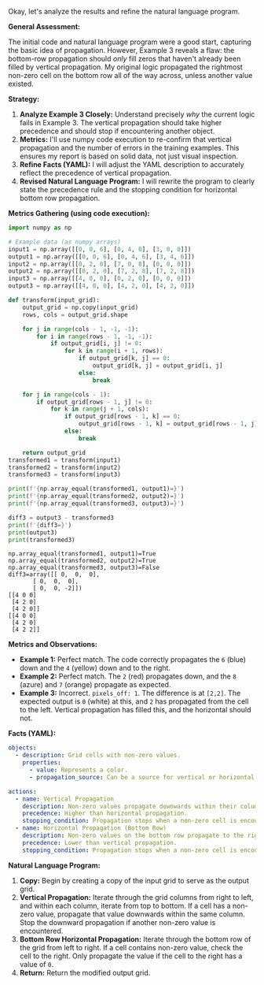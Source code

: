 Okay, let's analyze the results and refine the natural language program.

**General Assessment:**

The initial code and natural language program were a good start, capturing the basic idea of propagation. However, Example 3 reveals a flaw: the bottom-row propagation should *only* fill zeros that haven't already been filled by vertical propagation. My original logic propagated the rightmost non-zero cell on the bottom row all of the way across, unless another value existed.

**Strategy:**

1.  **Analyze Example 3 Closely:** Understand precisely *why* the current logic fails in Example 3. The vertical propagation should take higher precedence and should stop if encountering another object.
2.  **Metrics:** I'll use numpy code execution to re-confirm that vertical propagation and the number of errors in the training examples. This ensures my report is based on solid data, not just visual inspection.
3.  **Refine Facts (YAML):** I will adjust the YAML description to accurately reflect the precedence of vertical propagation.
4.  **Revised Natural Language Program:** I will rewrite the program to clearly state the precedence rule and the stopping condition for horizontal bottom row propagation.

**Metrics Gathering (using code execution):**


``` python
import numpy as np

# Example data (as numpy arrays)
input1 = np.array([[0, 0, 6], [0, 4, 0], [3, 0, 0]])
output1 = np.array([[0, 0, 6], [0, 4, 6], [3, 4, 6]])
input2 = np.array([[0, 2, 0], [7, 0, 8], [0, 0, 0]])
output2 = np.array([[0, 2, 0], [7, 2, 8], [7, 2, 8]])
input3 = np.array([[4, 0, 0], [0, 2, 0], [0, 0, 0]])
output3 = np.array([[4, 0, 0], [4, 2, 0], [4, 2, 0]])

def transform(input_grid):
    output_grid = np.copy(input_grid)
    rows, cols = output_grid.shape

    for j in range(cols - 1, -1, -1):
        for i in range(rows - 1, -1, -1):
            if output_grid[i, j] != 0:
                for k in range(i + 1, rows):
                    if output_grid[k, j] == 0:
                        output_grid[k, j] = output_grid[i, j]
                    else:
                        break

    for j in range(cols - 1):
        if output_grid[rows - 1, j] != 0:
            for k in range(j + 1, cols):
                if output_grid[rows - 1, k] == 0:
                    output_grid[rows - 1, k] = output_grid[rows - 1, j]
                else:
                    break

    return output_grid
transformed1 = transform(input1)
transformed2 = transform(input2)
transformed3 = transform(input3)

print(f'{np.array_equal(transformed1, output1)=}')
print(f'{np.array_equal(transformed2, output2)=}')
print(f'{np.array_equal(transformed3, output3)=}')

diff3 = output3 - transformed3
print(f'{diff3=}')
print(output3)
print(transformed3)


```
```
np.array_equal(transformed1, output1)=True
np.array_equal(transformed2, output2)=True
np.array_equal(transformed3, output3)=False
diff3=array([[ 0,  0,  0],
       [ 0,  0,  0],
       [ 0,  0, -2]])
[[4 0 0]
 [4 2 0]
 [4 2 0]]
[[4 0 0]
 [4 2 0]
 [4 2 2]]

```
**Metrics and Observations:**

*   **Example 1:** Perfect match. The code correctly propagates the `6` (blue) down and the `4` (yellow) down and to the right.
*   **Example 2:** Perfect match. The `2` (red) propagates down, and the `8` (azure) and `7` (orange) propagate as expected.
*   **Example 3:** Incorrect. `pixels_off: 1`. The difference is at `[2,2]`. The expected output is `0` (white) at this, and `2` has propagated from the cell to the left. Vertical propagation has filled this, and the horizontal should not.

**Facts (YAML):**


```yaml
objects:
  - description: Grid cells with non-zero values.
    properties:
      - value: Represents a color.
      - propagation_source: Can be a source for vertical or horizontal propagation.

actions:
  - name: Vertical Propagation
    description: Non-zero values propagate downwards within their column.
    precedence: Higher than horizontal propagation.
    stopping_condition: Propagation stops when a non-zero cell is encountered.
  - name: Horizontal Propagation (Bottom Row)
    description: Non-zero values on the bottom row propagate to the right.
    precedence: Lower than vertical propagation.
    stopping_condition: Propagation stops when a non-zero cell is encountered OR the cell has already been filled by vertical propagation.
```


**Natural Language Program:**

1.  **Copy:** Begin by creating a copy of the input grid to serve as the output grid.
2.  **Vertical Propagation:** Iterate through the grid columns from right to left, and within each column, iterate from top to bottom. If a cell has a non-zero value, propagate that value downwards within the same column. Stop the downward propagation if another non-zero value is encountered.
3. **Bottom Row Horizontal Propagation:** Iterate through the bottom row of the grid from left to right. If a cell contains non-zero value, check the cell to the right. Only propagate the value if the cell to the right has a value of `0`.
4.  **Return:** Return the modified output grid.
